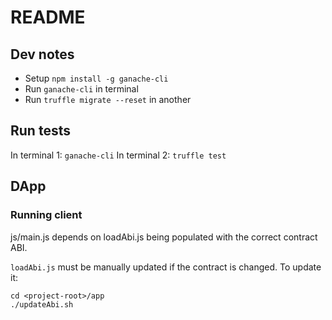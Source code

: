 # README

## Dev notes

* Setup `npm install -g ganache-cli`
* Run `ganache-cli` in terminal
* Run `truffle migrate --reset` in another

## Run tests

In terminal 1: `ganache-cli` 
In terminal 2: `truffle test` 


## DApp 

### Running client 

js/main.js depends on loadAbi.js being populated with the correct contract ABI. 

`loadAbi.js` must be manually updated if the contract is changed. To update it: 

```
cd <project-root>/app
./updateAbi.sh
```